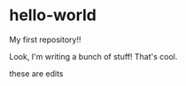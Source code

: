 # hello-world
My first repository!!

Look, I'm writing a bunch of stuff! That's cool.

these are edits
